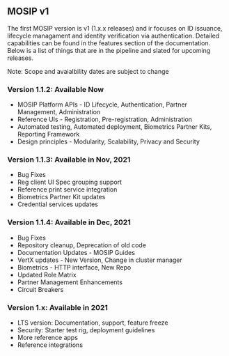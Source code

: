 ## MOSIP v1

The first MOSIP version is v1 (1.x.x releases) and ir focuses on ID issuance, lifecycle managament and identity verification via authentication. Detailed capabilities can be found in the features section of the documentation. Below is a list of things that are in the pipeline and slated for upcoming releases.

Note: Scope and avaialbility dates are subject to change

### Version 1.1.2: Available Now
* MOSIP Platform APIs - ID Lifecycle, Authentication, Partner Management, Administration
* Reference UIs - Registration, Pre-registration, Administration
* Automated testing, Automated deployment, Biometrics Partner Kits, Reporting Framework
* Design principles - Modularity, Scalability, Privacy and Security

### Version 1.1.3: Available in Nov, 2021
* Bug Fixes
* Reg client UI Spec grouping support
* Reference print service integration
* Biometrics Partner Kit updates
* Credential services updates

### Version 1.1.4: Available in Dec, 2021
* Bug Fixes
* Repository cleanup, Deprecation of old code
* Documentation Updates - MOSIP Guides
* VertX updates - New Version, Change in cluster manager
* Biometrics - HTTP interface, New Repo
* Updated Role Matrix
* Partner Management Enhancements
* Circuit Breakers

### Version 1.x: Available in 2021
* LTS version: Documentation, support, feature freeze
* Security: Starter test rig, deployment guidelines
* More reference apps
* Reference integrations